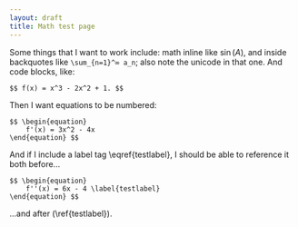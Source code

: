 ```yaml
---
layout: draft
title: Math test page
---
```

Some things that I want to work include: math inline like $\sin(A)$, and inside backquotes like `\sum_{n=1}^∞ a_n`; also note the unicode in that one. And code blocks, like:

    $$ f(x) = x^3 - 2x^2 + 1. $$

Then I want equations to be numbered:

    $$ \begin{equation}
        f'(x) = 3x^2 - 4x
    \end{equation} $$

And if I include a label tag \eqref{testlabel}, I should be able to reference it both before...

    $$ \begin{equation}
        f''(x) = 6x - 4 \label{testlabel}
    \end{equation} $$

...and after (\ref{testlabel}).
